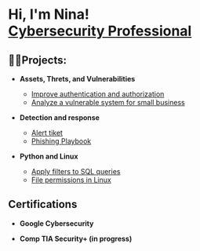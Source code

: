 <h1>Hi, I'm Nina! <br/> <a href="https://www.linkedin.com/in/nina-ponomarova/">Cybersecurity Professional</a>

<h2>👨‍💻Projects:</h2>

- <b>Assets, Threts, and Vulnerabilities</b>
  - [Improve authentication and authorization](https://github.com/TrinityN25/authentication)
  - [Analyze a vulnerable system for small business](https://github.com/joshmadakor1/Algorithms-Practice)
- <b>Detection and response</b>
  - [Alert tiket](https://github.com/joshmadakor1/4chan-Image-Analysis-Middleware-C964) <b><i></b></i>
  - [Phishing Playbook](https://github.com/joshmadakor1/4chan-Image-Analysis-Middleware-C964) <b><i></b></i>


- <b>Python and Linux</b>
  - [Apply filters to SQL queries](https://github.com/joshmadakor1/Package-Delivery-Pathfinding-Algorithm)
  - [File permissions in Linux](https://github.com/joshmadakor1/Package-Delivery-Pathfinding-Algorithm)
<h2>Certifications</h2>

- <b>Google Cybersecurity</b>

- <b>Comp TIA Security+ (in progress)</b>
  




